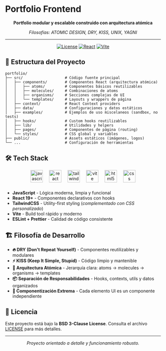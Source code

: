 # Portfolio Frontend

<div align="center">

**Portfolio modular y escalable construido con arquitectura atómica**

_Filosofías: ATOMIC DESIGN, DRY, KISS, UNIX, YAGNI_

---

[![License](https://img.shields.io/badge/License-BSD%203--Clause-blue.svg)](https://opensource.org/licenses/BSD-3-Clause)
[![React](https://img.shields.io/badge/React-19+-61DAFB?logo=react)](https://reactjs.org/)
[![Vite](https://img.shields.io/badge/Vite-7+-646CFF?logo=vite)](https://vitejs.dev/)

</div>

## 📁 Estructura del Proyecto

```
portfolio/
├── src/                   # Código fuente principal
│   ├── components/        # Componentes React (arquitectura atómica)
│   │   ├── atoms/         # Componentes básicos reutilizables
│   │   ├── molecules/     # Combinaciones de atoms
│   │   ├── organisms/     # Secciones complejas de UI
│   │   └── templates/     # Layouts y wrappers de página
│   ├── context/           # React Context providers
│   ├── data/              # Configuraciones y datos estáticos
│   ├── examples/          # Ejemplos de uso miscelaneos (sandbox, no tests)
│   ├── hooks/             # Custom hooks reutilizables
│   ├── lib/               # Utilidades y helpers
│   ├── pages/             # Componentes de página (routing)
│   └── styles/            # CSS global y variables
├── public/                # Assets estáticos (imágenes, logos)
└── ...                    # Configuración de herramientas
```

## 🛠️ Tech Stack

<div align="center">
  <img src="https://skillicons.dev/icons?i=js" height="40" alt="javascript logo" />
  <img width="12" />
  <img src="https://skillicons.dev/icons?i=react" height="40" alt="react logo" />
  <img width="12" />
  <img src="https://skillicons.dev/icons?i=tailwind" height="40" alt="tailwindcss logo" />
  <img width="12" />
  <img src="https://skillicons.dev/icons?i=vite" height="40" alt="vite logo" />
  <img width="12" />
  <img src="https://skillicons.dev/icons?i=html" height="40" alt="html5 logo" />
  <img width="12" />
  <img src="https://skillicons.dev/icons?i=css" height="40" alt="css logo" />
</div>

###

- **JavaScript** - Lógica moderna, limpia y funcional
- **React 19+** - Componentes declarativos con hooks
- **TailwindCSS** - Utility-first styling (_complementado con CSS personalizado_)
- **Vite** - Build tool rápido y moderno
- **ESLint + Prettier** - Calidad de código consistente

## 🏗️ Filosofía de Desarrollo

- **🔥 DRY (Don't Repeat Yourself)** - Componentes reutilizables y modulares
- **⚡ KISS (Keep It Simple, Stupid)** - Código limpio y mantenible
- **🧩 Arquitectura Atómica** - Jerarquía clara: atoms → molecules → organisms → templates
- **📦 Separación de Responsabilidades** - Hooks, contexts, utils y datos organizados
- **🎯 Componentización Extrema** - Cada elemento UI es un componente independiente

## 📄 Licencia

Este proyecto está bajo la **BSD 3-Clause License**. Consulta el archivo [LICENSE](LICENSE) para más detalles.

---

<div align="center">

_Proyecto orientado a detalle y funcionamiento robusto._

</div>

